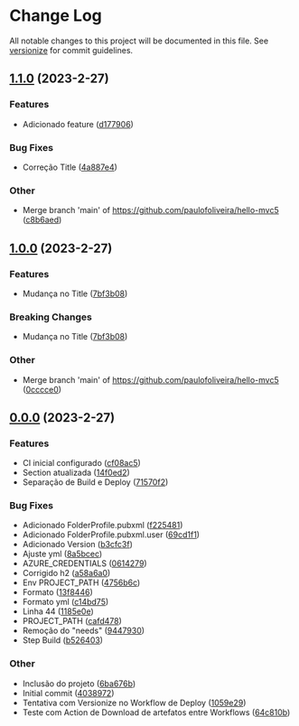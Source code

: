 # Change Log

All notable changes to this project will be documented in this file. See [versionize](https://github.com/versionize/versionize) for commit guidelines.

<a name="1.1.0"></a>
## [1.1.0](https://www.github.com/paulofoliveira/hello-mvc5/releases/tag/v1.1.0) (2023-2-27)

### Features

* Adicionado feature ([d177906](https://www.github.com/paulofoliveira/hello-mvc5/commit/d17790694a86f8f9934fe0398c76c49a49f220d2))

### Bug Fixes

* Correção Title ([4a887e4](https://www.github.com/paulofoliveira/hello-mvc5/commit/4a887e4a4c2f180b4a637092fae53926984cfe20))

### Other

* Merge branch 'main' of https://github.com/paulofoliveira/hello-mvc5 ([c8b6aed](https://www.github.com/paulofoliveira/hello-mvc5/commit/c8b6aed72c556fb4ca79c8f639704d62c97d8475))

<a name="1.0.0"></a>
## [1.0.0](https://www.github.com/paulofoliveira/hello-mvc5/releases/tag/v1.0.0) (2023-2-27)

### Features

* Mudança no Title ([7bf3b08](https://www.github.com/paulofoliveira/hello-mvc5/commit/7bf3b08e30323ba05e5f904dcafa03149347a496))

### Breaking Changes

* Mudança no Title ([7bf3b08](https://www.github.com/paulofoliveira/hello-mvc5/commit/7bf3b08e30323ba05e5f904dcafa03149347a496))

### Other

* Merge branch 'main' of https://github.com/paulofoliveira/hello-mvc5 ([0cccce0](https://www.github.com/paulofoliveira/hello-mvc5/commit/0cccce0745cd0365b27f46a4bce8bb4c8f462cdd))

<a name="0.0.0"></a>
## [0.0.0](https://www.github.com/paulofoliveira/hello-mvc5/releases/tag/v0.0.0) (2023-2-27)

### Features

* CI inicial configurado ([cf08ac5](https://www.github.com/paulofoliveira/hello-mvc5/commit/cf08ac5ab8bf8775ebc4e33d1a54198387f993e8))
* Section atualizada ([14f0ed2](https://www.github.com/paulofoliveira/hello-mvc5/commit/14f0ed26c314c7894c6ee52d94c9df16731d7249))
* Separação de Build e Deploy ([71570f2](https://www.github.com/paulofoliveira/hello-mvc5/commit/71570f22d9ed71cd6de1a906badec1211e5a4443))

### Bug Fixes

* Adicionado FolderProfile.pubxml ([f225481](https://www.github.com/paulofoliveira/hello-mvc5/commit/f225481e5bbccbe632182f5647ea102f570325d2))
* Adicionado FolderProfile.pubxml.user ([69cd1f1](https://www.github.com/paulofoliveira/hello-mvc5/commit/69cd1f1b9ca1e6b5cf56f1ee6599f970ad406e26))
* Adicionado Version ([b3cfc3f](https://www.github.com/paulofoliveira/hello-mvc5/commit/b3cfc3fe56bf49b65a82820d476209c251395293))
* Ajuste yml ([8a5bcec](https://www.github.com/paulofoliveira/hello-mvc5/commit/8a5bcec60851ae839f8176dd361651f35645b5d7))
* AZURE_CREDENTIALS ([0614279](https://www.github.com/paulofoliveira/hello-mvc5/commit/06142794e326c29add031ab822713b89ad469ed8))
* Corrigido h2 ([a58a6a0](https://www.github.com/paulofoliveira/hello-mvc5/commit/a58a6a077dc2b4c27100e1582783b16c681a7c9a))
* Env PROJECT_PATH ([4756b6c](https://www.github.com/paulofoliveira/hello-mvc5/commit/4756b6ce0eae3dfb58c964049ff12089142c16e7))
* Formato ([13f8446](https://www.github.com/paulofoliveira/hello-mvc5/commit/13f844634480d67cf1727f7bf6f6c9a4452a7cc9))
* Formato yml ([c14bd75](https://www.github.com/paulofoliveira/hello-mvc5/commit/c14bd75f2d468389bd6f0c7565c9b10a54e57976))
* Linha 44 ([1185e0e](https://www.github.com/paulofoliveira/hello-mvc5/commit/1185e0ea56e6ef510b8327584b192bb1d77e6b50))
* PROJECT_PATH ([cafd478](https://www.github.com/paulofoliveira/hello-mvc5/commit/cafd478536939700e20cdd6b563a1b7919248efe))
* Remoção do "needs" ([9447930](https://www.github.com/paulofoliveira/hello-mvc5/commit/94479306087d39553864fd15a8eb4f83d4f514e3))
* Step Build ([b526403](https://www.github.com/paulofoliveira/hello-mvc5/commit/b5264037073a6c8c0b24cdfdb74b250785713c35))

### Other

* Inclusão do projeto ([6ba676b](https://www.github.com/paulofoliveira/hello-mvc5/commit/6ba676b00bcfd5f644b42e3da9828959504da8b1))
* Initial commit ([4038972](https://www.github.com/paulofoliveira/hello-mvc5/commit/4038972e1f518cfbc9b67a2537aafe9151190674))
* Tentativa com Versionize no Workflow de Deploy ([1059e29](https://www.github.com/paulofoliveira/hello-mvc5/commit/1059e29d40532a3b8f6a857266d2319326467800))
* Teste com Action de Download de artefatos entre Workflows ([64c810b](https://www.github.com/paulofoliveira/hello-mvc5/commit/64c810b13a7c139dbb69caf3ce0433e1a814a1f4))

